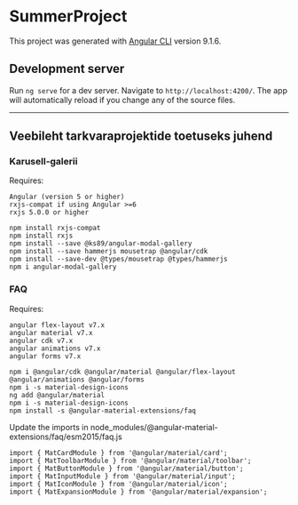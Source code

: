 # SummerProject

This project was generated with [Angular CLI](https://github.com/angular/angular-cli) version 9.1.6.

## Development server

Run `ng serve` for a dev server. Navigate to `http://localhost:4200/`. The app will automatically reload if you change any of the source files.

----------------------------------------------------------------------------------------------------------------
## Veebileht tarkvaraprojektide toetuseks juhend

### Karusell-galerii
Requires:
```
Angular (version 5 or higher)
rxjs-compat if using Angular >=6
rxjs 5.0.0 or higher
```

``````
npm install rxjs-compat
npm install rxjs
npm install --save @ks89/angular-modal-gallery
npm install --save hammerjs mousetrap @angular/cdk
npm install --save-dev @types/mousetrap @types/hammerjs
npm i angular-modal-gallery
``````
### FAQ
Requires:
`````
angular flex-layout v7.x
angular material v7.x
angular cdk v7.x
angular animations v7.x
angular forms v7.x
`````
`````
npm i @angular/cdk @angular/material @angular/flex-layout @angular/animations @angular/forms
npm i -s material-design-icons
ng add @angular/material
npm i -s material-design-icons
npm install -s @angular-material-extensions/faq
`````

Update the imports in node_modules/@angular-material-extensions/faq/esm2015/faq.js
``````
import { MatCardModule } from '@angular/material/card';
import { MatToolbarModule } from '@angular/material/toolbar';
import { MatButtonModule } from '@angular/material/button';
import { MatInputModule } from '@angular/material/input';
import { MatIconModule } from '@angular/material/icon';
import { MatExpansionModule } from '@angular/material/expansion';
``````
